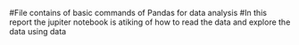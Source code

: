 #File contains of basic commands of Pandas for data analysis
#In this report the jupiter notebook is atiking of how to read the data and explore the data using data
